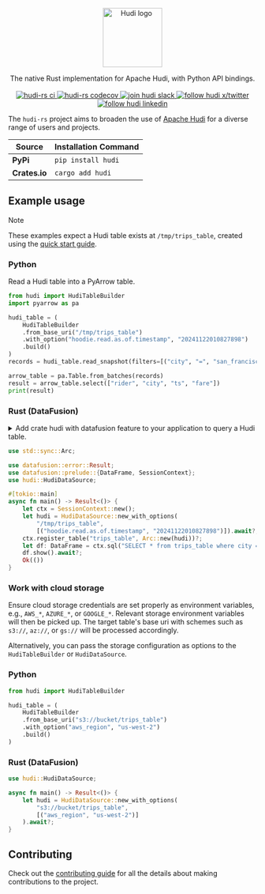 <!--
  ~ Licensed to the Apache Software Foundation (ASF) under one
  ~ or more contributor license agreements.  See the NOTICE file
  ~ distributed with this work for additional information
  ~ regarding copyright ownership.  The ASF licenses this file
  ~ to you under the Apache License, Version 2.0 (the
  ~ "License"); you may not use this file except in compliance
  ~ with the License.  You may obtain a copy of the License at
  ~
  ~   http://www.apache.org/licenses/LICENSE-2.0
  ~
  ~ Unless required by applicable law or agreed to in writing,
  ~ software distributed under the License is distributed on an
  ~ "AS IS" BASIS, WITHOUT WARRANTIES OR CONDITIONS OF ANY
  ~ KIND, either express or implied.  See the License for the
  ~ specific language governing permissions and limitations
  ~ under the License.
-->

<p align="center">
  <a href="https://hudi.apache.org/">
    <img src="https://hudi.apache.org/assets/images/hudi_logo_transparent_1400x600.png" alt="Hudi logo" height="120px">
  </a>
</p>
<p align="center">
  The native Rust implementation for Apache Hudi, with Python API bindings.
  <br>
  <br>
  <a href="https://github.com/apache/hudi-rs/actions/workflows/ci.yml">
    <img alt="hudi-rs ci" src="https://github.com/apache/hudi-rs/actions/workflows/ci.yml/badge.svg">
  </a>
  <a href="https://codecov.io/github/apache/hudi-rs">
    <img alt="hudi-rs codecov" src="https://codecov.io/github/apache/hudi-rs/graph/badge.svg">
  </a>
  <a href="https://join.slack.com/t/apache-hudi/shared_invite/zt-2ggm1fub8-_yt4Reu9djwqqVRFC7X49g">
    <img alt="join hudi slack" src="https://img.shields.io/badge/slack-%23hudi-72eff8?logo=slack&color=48c628">
  </a>
  <a href="https://x.com/apachehudi">
    <img alt="follow hudi x/twitter" src="https://img.shields.io/twitter/follow/apachehudi?label=apachehudi">
  </a>
  <a href="https://www.linkedin.com/company/apache-hudi">
    <img alt="follow hudi linkedin" src="https://img.shields.io/badge/apache%E2%80%93hudi-0077B5?logo=linkedin">
  </a>
</p>

The `hudi-rs` project aims to broaden the use of [Apache Hudi](https://github.com/apache/hudi) for a diverse range of
users and projects.

| Source        | Installation Command |
|---------------|----------------------|
| **PyPi**      | `pip install hudi`   |
| **Crates.io** | `cargo add hudi`     |

## Example usage

> [!NOTE]
> These examples expect a Hudi table exists at `/tmp/trips_table`, created using
> the [quick start guide](https://hudi.apache.org/docs/quick-start-guide).

### Python

Read a Hudi table into a PyArrow table.

```python
from hudi import HudiTableBuilder
import pyarrow as pa

hudi_table = (
    HudiTableBuilder
    .from_base_uri("/tmp/trips_table")
    .with_option("hoodie.read.as.of.timestamp", "20241122010827898")
    .build()
)
records = hudi_table.read_snapshot(filters=[("city", "=", "san_francisco")])

arrow_table = pa.Table.from_batches(records)
result = arrow_table.select(["rider", "city", "ts", "fare"])
print(result)
```

### Rust (DataFusion)

<details>
<summary>Add crate hudi with datafusion feature to your application to query a Hudi table.</summary>

```shell
cargo new my_project --bin && cd my_project
cargo add tokio@1 datafusion@42
cargo add hudi --features datafusion
```

Update `src/main.rs` with the code snippet below then `cargo run`.

</details>

```rust
use std::sync::Arc;

use datafusion::error::Result;
use datafusion::prelude::{DataFrame, SessionContext};
use hudi::HudiDataSource;

#[tokio::main]
async fn main() -> Result<()> {
    let ctx = SessionContext::new();
    let hudi = HudiDataSource::new_with_options(
        "/tmp/trips_table",
        [("hoodie.read.as.of.timestamp", "20241122010827898")]).await?;
    ctx.register_table("trips_table", Arc::new(hudi))?;
    let df: DataFrame = ctx.sql("SELECT * from trips_table where city = 'san_francisco'").await?;
    df.show().await?;
    Ok(())
}
```

### Work with cloud storage

Ensure cloud storage credentials are set properly as environment variables, e.g., `AWS_*`, `AZURE_*`, or `GOOGLE_*`.
Relevant storage environment variables will then be picked up. The target table's base uri with schemes such
as `s3://`, `az://`, or `gs://` will be processed accordingly.

Alternatively, you can pass the storage configuration as options to the `HudiTableBuilder` or `HudiDataSource`.

### Python

```python
from hudi import HudiTableBuilder

hudi_table = (
    HudiTableBuilder
    .from_base_uri("s3://bucket/trips_table")
    .with_option("aws_region", "us-west-2")
    .build()
)
```

### Rust (DataFusion)

```rust
use hudi::HudiDataSource;

async fn main() -> Result<()> {
    let hudi = HudiDataSource::new_with_options(
        "s3://bucket/trips_table",
        [("aws_region", "us-west-2")]
    ).await?;
}

```

## Contributing

Check out the [contributing guide](./CONTRIBUTING.md) for all the details about making contributions to the project.
